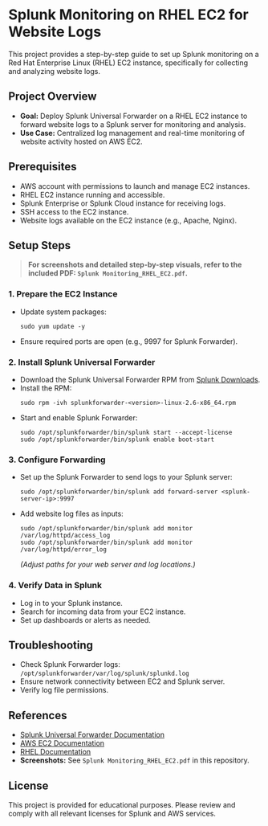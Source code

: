 # Splunk Monitoring on RHEL EC2 for Website Logs

This project provides a step-by-step guide to set up Splunk monitoring on a Red Hat Enterprise Linux (RHEL) EC2 instance, specifically for collecting and analyzing website logs.

## Project Overview

- **Goal:** Deploy Splunk Universal Forwarder on a RHEL EC2 instance to forward website logs to a Splunk server for monitoring and analysis.
- **Use Case:** Centralized log management and real-time monitoring of website activity hosted on AWS EC2.

## Prerequisites

- AWS account with permissions to launch and manage EC2 instances.
- RHEL EC2 instance running and accessible.
- Splunk Enterprise or Splunk Cloud instance for receiving logs.
- SSH access to the EC2 instance.
- Website logs available on the EC2 instance (e.g., Apache, Nginx).

## Setup Steps

> **For screenshots and detailed step-by-step visuals, refer to the included PDF: `Splunk Monitoring_RHEL_EC2.pdf`.**

### 1. Prepare the EC2 Instance

- Update system packages:
  ```
  sudo yum update -y
  ```
- Ensure required ports are open (e.g., 9997 for Splunk Forwarder).

### 2. Install Splunk Universal Forwarder

- Download the Splunk Universal Forwarder RPM from [Splunk Downloads](https://www.splunk.com/en_us/download/universal-forwarder.html).
- Install the RPM:
  ```
  sudo rpm -ivh splunkforwarder-<version>-linux-2.6-x86_64.rpm
  ```
- Start and enable Splunk Forwarder:
  ```
  sudo /opt/splunkforwarder/bin/splunk start --accept-license
  sudo /opt/splunkforwarder/bin/splunk enable boot-start
  ```

### 3. Configure Forwarding

- Set up the Splunk Forwarder to send logs to your Splunk server:
  ```
  sudo /opt/splunkforwarder/bin/splunk add forward-server <splunk-server-ip>:9997
  ```
- Add website log files as inputs:
  ```
  sudo /opt/splunkforwarder/bin/splunk add monitor /var/log/httpd/access_log
  sudo /opt/splunkforwarder/bin/splunk add monitor /var/log/httpd/error_log
  ```
  *(Adjust paths for your web server and log locations.)*

### 4. Verify Data in Splunk

- Log in to your Splunk instance.
- Search for incoming data from your EC2 instance.
- Set up dashboards or alerts as needed.

## Troubleshooting

- Check Splunk Forwarder logs: `/opt/splunkforwarder/var/log/splunk/splunkd.log`
- Ensure network connectivity between EC2 and Splunk server.
- Verify log file permissions.

## References

- [Splunk Universal Forwarder Documentation](https://docs.splunk.com/Documentation/Forwarder)
- [AWS EC2 Documentation](https://docs.aws.amazon.com/ec2/)
- [RHEL Documentation](https://access.redhat.com/documentation/en-us/red_hat_enterprise_linux/)
- **Screenshots:** See `Splunk Monitoring_RHEL_EC2.pdf` in this repository.

## License

This project is provided for educational purposes. Please review and comply with all relevant licenses for Splunk and AWS services.
